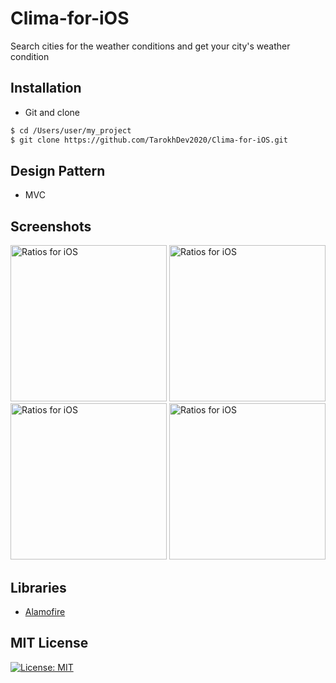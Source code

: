 # Clima-for-iOS
Search cities for the weather conditions and get your city's weather condition


## Installation ##
* Git and clone <br/>
```bash
$ cd /Users/user/my_project
$ git clone https://github.com/TarokhDev2020/Clima-for-iOS.git
```
## Design Pattern ##
* MVC

## Screenshots ##
<img src="https://user-images.githubusercontent.com/72879576/96348191-e01b2d80-10b3-11eb-89fb-7d1b62ae0721.png" alt="Ratios for iOS" width="250"/>
<img src="https://user-images.githubusercontent.com/72879576/96348201-f75a1b00-10b3-11eb-8c91-512264dca0b8.png" alt="Ratios for iOS" width="250"/>
<img src="https://user-images.githubusercontent.com/72879576/96348207-017c1980-10b4-11eb-8e24-3befb8c8fd36.png" alt="Ratios for iOS" width="250"/>
<img src="https://user-images.githubusercontent.com/72879576/96348211-080a9100-10b4-11eb-91e1-e4cf3ec6e304.png" alt="Ratios for iOS" width="250"/>

## Libraries ##
* [Alamofire](https://github.com/Alamofire/Alamofire)

## MIT License ##
[![License: MIT](https://img.shields.io/badge/License-MIT-yellow.svg)](https://opensource.org/licenses/MIT)

